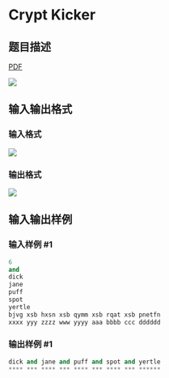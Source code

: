 # Crypt Kicker

## 题目描述

[problemUrl]: https://uva.onlinejudge.org/index.php?option=com_onlinejudge&Itemid=8&category=10&page=show_problem&problem=784

[PDF](https://uva.onlinejudge.org/external/8/p843.pdf)

![](https://cdn.luogu.com.cn/upload/vjudge_pic/UVA843/f6357015796d575d62a454999a44c36498f46cef.png)

## 输入输出格式

### 输入格式

![](https://cdn.luogu.com.cn/upload/vjudge_pic/UVA843/6fb997d20b63cd487b04804963eac3a2dc72ad74.png)

### 输出格式

![](https://cdn.luogu.com.cn/upload/vjudge_pic/UVA843/cae8fc1ccd76cae2bd47c68822e3427d1805e0d9.png)

## 输入输出样例

### 输入样例 #1

```cpp
6
and
dick
jane
puff
spot
yertle
bjvg xsb hxsn xsb qymm xsb rqat xsb pnetfn
xxxx yyy zzzz www yyyy aaa bbbb ccc dddddd
```


### 输出样例 #1

```cpp
dick and jane and puff and spot and yertle
**** *** **** *** **** *** **** *** ******
```


